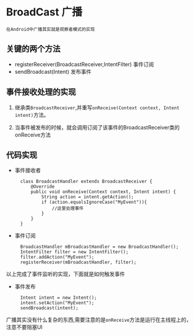 # BroadCast 广播
	在Android中广播其实就是观察者模式的实现

## 关键的两个方法
* registerReceiver(BroadcastReceiver,IntentFilter) 事件订阅
* sendBroadcast(Intent) 发布事件 

## 事件接收处理的实现
1. 继承类`BroadcastReceiver`,并重写`onReceive(Context context, Intent intent)`方法。
 
2. 当事件被发布的时候，就会调用订阅了该事件的BroadcastReceiver类的onReceive方法

## 代码实现
* 事件接收者

		class BroadcastHandler extends BroadcastReceiver {
			@Override
			public void onReceive(Context context, Intent intent) {
				String action = intent.getAction(); 
				if (action.equalsIgnoreCase("MyEvent")){
					//这里处理事件				
				}
			}
		}

* 事件订阅
	
		BroadcastHandler mBroadcastHandler = new BroadcastHandler();
		IntentFilter filter = new IntentFilter();
		filter.addAction("MyEvent");
		registerReceiver(mBroadcastHandler, filter);


以上完成了事件监听的实现，下面就是如何触发事件

* 事件发布
	
		Intent intent = new Intent();
        intent.setAction("MyEvent"); 
		sendBroadcast(intent);

广播其实没有什么复杂的东西,需要注意的是`onReceive`方法是运行在主线程上的，注意不要阻塞UI